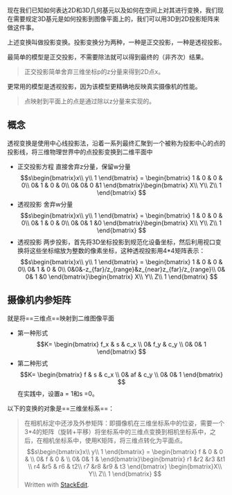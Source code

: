 现在我们已知如何表达2D和3D几何基元以及如何在空间上对其进行变换，我们现在需要规定3D基元是如何投影到图像平面上的，我们可以用3D到2D投影矩阵来做这件事。

上述变换叫做投影变换。投影变换分为两种，一种是正交投影，一种是透视投影。 

最简单的模型是正交投影，不需要除法就可以得到最终的（非齐次）结果。
>正交投影简单舍弃三维坐标p的z分量来得到2D点x。

更常用的模型是透视投影，因为该模型更精确地反映真实摄像机的性能。
>点映射到平面上的点是通过除以z分量来实现的。
## 概念
透视变换是使用中心线投影法，沿着一系列最终汇聚到一个被称为投影中心的点的投影线，将三维物理世界中的点投影变换到二维平面中
- 正交投影方程
直接舍弃z分量，保留w分量
$$s\begin{bmatrix}x\\ y\\ 1
\end{bmatrix} = \begin{bmatrix}
1 & 0 & 0 & 0\\ 
 0& 1 & 0 & 0\\ 
 0&  0& 0 &1
\end{bmatrix}\begin{bmatrix}
X\\ Y\\ Z\\ 1
\end{bmatrix}
$$
- 透视投影
舍弃w分量
$$s\begin{bmatrix}x\\ y\\ 1
\end{bmatrix} = \begin{bmatrix}
1 & 0 & 0 & 0\\ 
 0& 1 & 0 & 0\\ 
 0&  0& 1 &0
\end{bmatrix}\begin{bmatrix}
X\\ Y\\ Z\\ 1
\end{bmatrix}
$$
- 透视投影
两步投影，首先将3D坐标投影到规范化设备坐标，然后利用视口变换将这些坐标缩放为整数的像素坐标，这种透视投影用4*4矩阵表示：
 $$s\begin{bmatrix}x\\ y\\ 1
\end{bmatrix} = \begin{bmatrix}
1 & 0 & 0 & 0\\ 
 0& 1 & 0 & 0\\
 0&0&-z_{far}/z_{range}&z_{near}z_{far}/z_{range}\\ 
 0&  0& 1 &0
\end{bmatrix}\begin{bmatrix}
X\\ Y\\ Z\\ 1
\end{bmatrix}
$$
## 摄像机内参矩阵
就是将==三维点==映射到二维图像平面
 - 第一种形式
$$K= \begin{bmatrix}
f_x & s & c_x \\ 
 0& f_y & c_y \\ 
 0&  0& 1 
\end{bmatrix}
$$
- 第二种形式
$$K= \begin{bmatrix}
f & s & c_x \\ 
 0& af & c_y \\ 
 0&  0& 1 
\end{bmatrix}
$$
在实践中，设置a = 1和s =0。

以下的变换的对象是==三维坐标系==：
>在相机标定中还涉及外参矩阵：即摄像机在三维坐标系中的位姿，需要一个3*4的矩阵（旋转+平移）将坐标系中的三维点变换到相机坐标系中，之后，在相机坐标系中，使用K矩阵，将三维点转化为平面点。
$$s\begin{bmatrix}x\\ y\\ 1
\end{bmatrix} = \begin{bmatrix}
f & 0 & 0 & \\ 
 0& f & 0 & \\ 
 0&  0& 1 & 
\end{bmatrix}\begin{bmatrix}
r1 &r2  &r3  &t1 \\ 
r4 &r5  & r6 & t2\\ 
r7 &r8  &r9  & t3
\end{bmatrix}
\begin{bmatrix}X\\ Y\\ Z\\ 1
\end{bmatrix}
$$
> Written with [StackEdit](https://stackedit.io/).
<!--stackedit_data:
eyJoaXN0b3J5IjpbLTg2OTQ2MzYxNiwtMjY1MjA2ODAsMjIyMj
YxMTYyLDgwMDgyNDkzOCw0NjE0Mzk3NTUsMTI0NjAxODQyNSwt
MjY1MDY1OTkxLDEzOTYxMzU2NywxNTY3MjQzMTE0XX0=
-->